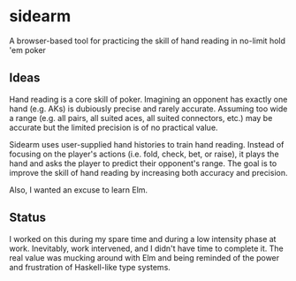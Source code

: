 # sidearm

A browser-based tool for practicing the skill of hand reading in no-limit hold 'em poker

## Ideas

Hand reading is a core skill of poker. Imagining an opponent has exactly one hand (e.g. AKs) is dubiously precise and rarely accurate. Assuming too wide a range (e.g. all pairs, all suited aces, all suited connectors, etc.) may be accurate but the limited precision is of no practical value.

Sidearm uses user-supplied hand histories to train hand reading. Instead of focusing on the player's actions (i.e. fold, check, bet, or raise), it plays the hand and asks the player to predict their opponent's range. The goal is to improve the skill of hand reading by increasing both accuracy and precision.

Also, I wanted an excuse to learn Elm.

## Status

I worked on this during my spare time and during a low intensity phase at work. Inevitably, work intervened, and I didn't have time to complete it. The real value was mucking around with Elm and being reminded of the power and frustration of Haskell-like type systems.

